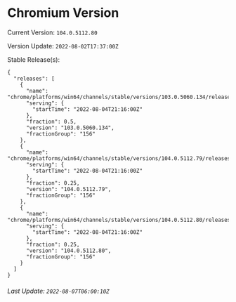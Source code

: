 # Chromium Version

Current Version: `104.0.5112.80`

Version Update: `2022-08-02T17:37:00Z`

Stable Release(s):
```
{
  "releases": [
    {
      "name": "chrome/platforms/win64/channels/stable/versions/103.0.5060.134/releases/1659647760",
      "serving": {
        "startTime": "2022-08-04T21:16:00Z"
      },
      "fraction": 0.5,
      "version": "103.0.5060.134",
      "fractionGroup": "156"
    },
    {
      "name": "chrome/platforms/win64/channels/stable/versions/104.0.5112.79/releases/1659647760",
      "serving": {
        "startTime": "2022-08-04T21:16:00Z"
      },
      "fraction": 0.25,
      "version": "104.0.5112.79",
      "fractionGroup": "156"
    },
    {
      "name": "chrome/platforms/win64/channels/stable/versions/104.0.5112.80/releases/1659647760",
      "serving": {
        "startTime": "2022-08-04T21:16:00Z"
      },
      "fraction": 0.25,
      "version": "104.0.5112.80",
      "fractionGroup": "156"
    }
  ]
}
```

###### Last Update: `2022-08-07T06:00:10Z`
